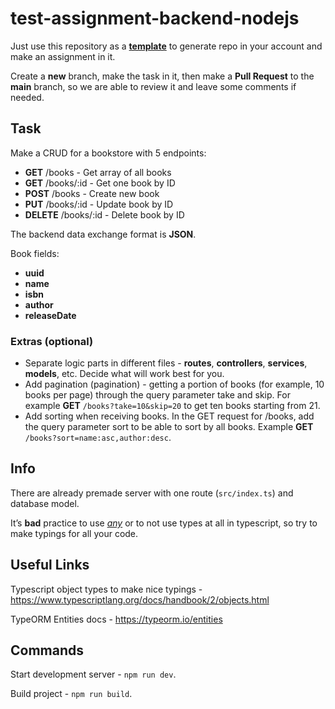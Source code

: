 # test-assignment-backend-nodejs

Just use this repository as a [**template**](https://docs.github.com/en/repositories/creating-and-managing-repositories/creating-a-repository-from-a-template) to generate repo in your account and make an assignment in it.

Create a **new** branch, make the task in it, then make a **Pull Request** to the **main** branch, so we are able to review it and leave some comments if needed.

## Task

Make a CRUD for a bookstore with 5 endpoints:
* **GET** /books - Get array of all books
* **GET** /books/:id - Get one book by ID
* **POST** /books - Create new book
* **PUT** /books/:id - Update book by ID
* **DELETE** /books/:id - Delete book by ID

The backend data exchange format is **JSON**.

Book fields:
- **uuid**
- **name**
- **isbn**
- **author**
- **releaseDate**

### Extras (optional)
* Separate logic parts in different files - **routes**, **controllers**, **services**, **models**, etc. Decide what will work best for you.
* Add pagination (pagination) - getting a portion of books (for example, 10 books per page) through the query parameter take and skip. For example **GET** `/books?take=10&skip=20` to get ten books starting from 21.
* Add sorting when receiving books. In the GET request for /books, add the query parameter sort to be able to sort by all books. Example **GET** `/books?sort=name:asc,author:desc`.

## Info
There are already premade server with one route (`src/index.ts`) and database model.

It’s **bad** practice to use [*any*](https://www.typescriptlang.org/docs/handbook/2/everyday-types.html#any) or to not use types at all in typescript, so try to make typings for all your code.

## Useful Links

Typescript object types to make nice typings - https://www.typescriptlang.org/docs/handbook/2/objects.html

TypeORM Entities docs - https://typeorm.io/entities

## Commands
Start development server - `npm run dev`.

Build project - `npm run build`.
